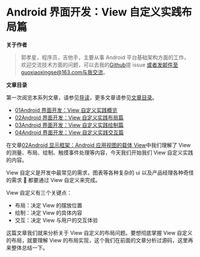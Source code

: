 # Android 界面开发：View 自定义实践布局篇

**关于作者**

> 郭孝星，程序员，吉他手，主要从事 Android 平台基础架构方面的工作，欢迎交流技术方面的问题，可以去我的[Github](https://github.com/guoxiaoxing)提 issue 或者发邮件至guoxiaoxingse@163.com与我交流。

**文章目录**

第一次阅览本系列文章，请参见[导读](./doc/导读.md)，更多文章请参见[文章目录](./README.md)。

- [01Android 界面开发：View 自定义实践概览](./doc/Android应用开发实践篇/Android界面开发/01Android界面开发：View自定义实践概览.md)
- [02Android 界面开发：View 自定义实践布局篇](./doc/Android应用开发实践篇/Android界面开发/02Android界面开发：View自定义实践布局篇.md)
- [03Android 界面开发：View 自定义实践绘制篇](./doc/Android应用开发实践篇/Android界面开发/03Android界面开发：View自定义实践绘制篇.md)
- [04Android 界面开发：View 自定义实践交互篇](./doc/Android应用开发实践篇/Android界面开发/04Android界面开发：View自定义实践交互篇.md)

在文章[02Android 显示框架：Android 应用视图的载体 View](./doc/Android系统应用框架篇/Android显示框架/02Android显示框架：Android应用视图载体View.md)中我们理解了
View 的测量、布局、绘制、触摸事件处理等内容，今天我们开始我们 View 自定义实践的内容。

View 自定义是开发中最常见的需求，图表等各种复杂的 ui 以及产品经理各种奇怪的需求 😤 都要通过 View 自定义来完成。

View 自定义有三个关键点：

- 布局：决定 View 的摆放位置
- 绘制：决定 View 的具体内容
- 交互：决定 View 与用户的交互体验

这篇文章我们就来分析关于 View 自定义的布局问题。要想彻底掌握 View 自定义的布局，就要理解 View 的布局实现，这个我们在前面的文章分析过源码，这里再来整体总结一下。
